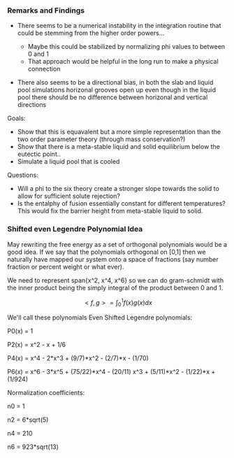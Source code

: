 ### Remarks and Findings

- There seems to be a numerical instability in the integration routine
that could be stemming from the higher order powers...
  - Maybe this could be stabilized by normalizing phi values to between 0 and 1
  - That approach would be helpful in the long run to make a physical connection

- There also seems to be a directional bias, in both the slab and liquid pool simulations horizonal grooves open up even though in the liquid pool there should be no difference between horizonal and vertical directions

Goals:
- Show that this is equavalent but a more simple representation than the two order parameter theory (through mass conservation?)
- Show that there is a meta-stable liquid and solid equilibrium below the eutectic point..
- Simulate a liquid pool that is cooled

Questions:
- Will a phi to the six theory create a stronger slope towards the solid to allow for sufficient solute rejection?
- Is the entalphy of fusion essentially constant for different temperatures? This would fix the barrier height from meta-stable liquid to solid.


### Shifted even Legendre Polynomial  Idea

May rewriting the free energy as a set of orthogonal polynomials would be a good idea. If we say that the polynomials orthogonal on [0,1] then we naturally have mapped our system onto a space of fractions (say number fraction or percent weight or what ever).

We need to represent span{x^2, x^4, x^6} so we can do gram-schmidt with the inner product being the simply integral of the product between 0 and 1.

$$ < f, g > = \int_0^1 f(x) g(x) dx $$

We'll call these polynomials Even Shifted Legendre polynomials:

P0(x) = 1

P2(x) = x^2 - x + 1/6

P4(x) = x^4 - 2*x^3 + (9/7)*x^2 - (2/7)*x - (1/70)

P6(x) = x^6 - 3*x^5 + (75/22)*x^4 - (20/11) x^3 + (5/11)*x^2 - (1/22)*x + (1/924)

Normalization coefficients:

n0 = 1

n2 = 6*sqrt(5)

n4 = 210

n6 = 923*sqrt(13)
